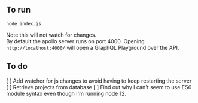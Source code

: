 ## To run
```
node index.js
```
Note this will not watch for changes.  
By default the apollo server runs on port 4000. Opening `http://localhost:4000/` will open a GraphQL Playground over the API.

## To do
[ ] Add watcher for js changes to avoid having to keep restarting the server
[ ] Retrieve projects from database
[ ] Find out why I can't seem to use ES6 module syntax even though I'm running node 12.